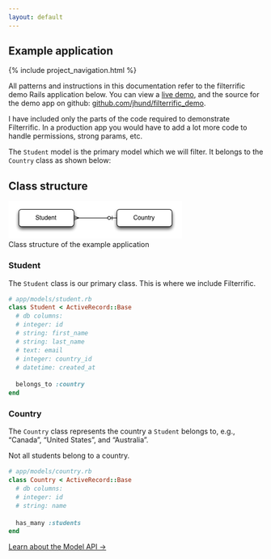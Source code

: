 ```yaml
---
layout: default
---
```


<div class="page-header">
  <h2>Example application</h2>
</div>



{% include project_navigation.html %}

All patterns and instructions in this documentation refer to the filterrific
demo Rails application below. You can view a
[live demo](http://filterrific-demo.herokuapp.com), and the source for the demo
app on github:
[github.com/jhund/filterrific_demo](https://github.com/jhund/filterrific_demo).

I have included only the parts of the code required to demonstrate Filterrific.
In a production app you would have to add a lot more code to handle permissions,
strong params, etc.

The `Student` model is the primary model which we will filter. It belongs to
the `Country` class as shown below:

Class structure
---------------

<img src="/images/example_application_class_structure.png" alt="Example application class structure" class="img-polaroid" />
<div class="img_caption">Class structure of the example application</div>


### Student

The `Student` class is our primary class. This is where we include Filterrific.

```ruby
# app/models/student.rb
class Student < ActiveRecord::Base
  # db columns:
  # integer: id
  # string: first_name
  # string: last_name
  # text: email
  # integer: country_id
  # datetime: created_at

  belongs_to :country
end
```

### Country

The `Country` class represents the country a `Student` belongs to, e.g.,
&ldquo;Canada&rdquo;, &ldquo;United States&rdquo;, and &ldquo;Australia&rdquo;.

Not all students belong to a country.

```ruby
# app/models/country.rb
class Country < ActiveRecord::Base
  # db columns:
  # integer: id
  # string: name

  has_many :students
end
```


<a href="/pages/active_record_model_api.html" class='btn btn-success'>Learn about the Model API &rarr;</a>
